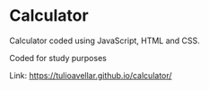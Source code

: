 # Calculator
Calculator coded using JavaScript, HTML and CSS.

Coded for study purposes

Link: https://tulioavellar.github.io/calculator/

